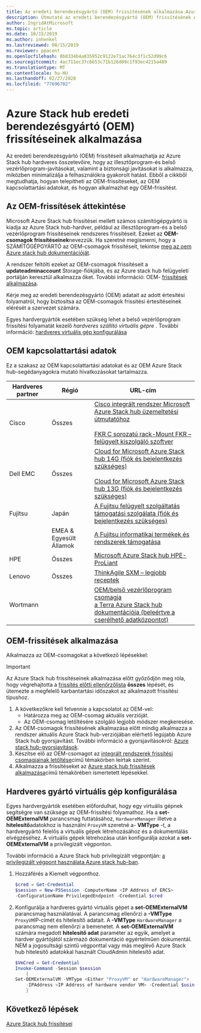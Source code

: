 ```yaml
---
title: Az eredeti berendezésgyártó (OEM) frissítésének alkalmazása Azure Stack hubhoz
description: Útmutató az eredeti berendezésgyártó (OEM) frissítésének Azure Stack hub-ra való alkalmazásához.
author: IngridAtMicrosoft
ms.topic: article
ms.date: 10/15/2019
ms.author: inhenkel
ms.lastreviewed: 08/15/2019
ms.reviewer: ppacent
ms.openlocfilehash: 8b8334b4a835952c9122e71ac764c3f1c52d99c6
ms.sourcegitcommit: 4ac711ec37c6653c71b126d09c1f93ec4215a489
ms.translationtype: MT
ms.contentlocale: hu-HU
ms.lasthandoff: 02/27/2020
ms.locfileid: "77696702"
---
```

# <a name="apply-azure-stack-hub-original-equipment-manufacturer-oem-updates"></a>Azure Stack hub eredeti berendezésgyártó (OEM) frissítéseinek alkalmazása

Az eredeti berendezésgyártó (OEM) frissítéseit alkalmazhatja az Azure Stack hub hardveres összetevőire, hogy az illesztőprogram-és belső vezérlőprogram-javításokat, valamint a biztonsági javításokat is alkalmazza, miközben minimalizálja a felhasználókra gyakorolt hatást. Ebből a cikkből megtudhatja, hogyan telepítheti az OEM-frissítéseket, az OEM kapcsolattartási adatokat, és hogyan alkalmazhat egy OEM-frissítést.

## <a name="overview-of-oem-updates"></a>Az OEM-frissítések áttekintése

Microsoft Azure Stack hub frissítései mellett számos számítógépgyártó is kiadja az Azure Stack hub-hardver, például az illesztőprogram-és a belső vezérlőprogram frissítéseinek rendszeres frissítéseit. Ezeket az **OEM-csomagok frissítéseinek**nevezzük. Ha szeretné megismerni, hogy a SZÁMÍTÓGÉPGYÁRTÓ az OEM-csomagok frissítéseit, tekintse [meg az oem Azure stack hub dokumentációját](#oem-contact-information).

A rendszer feltölti ezeket az OEM-csomagok frissítéseit a **updateadminaccount** Storage-fiókjába, és az Azure stack hub felügyeleti portálján keresztül alkalmazza őket. További információ: OEM- [frissítések alkalmazása](#apply-oem-updates).

Kérje meg az eredeti berendezésgyártó (OEM) adatait az adott értesítési folyamatról, hogy biztosítsa az OEM-csomagok frissítési értesítéseinek elérését a szervezet számára.

Egyes hardvergyártók esetében szükség lehet a belső vezérlőprogram frissítési folyamatát kezelő *hardveres szállító virtuális gépre* . További információ: [hardveres virtuális gép konfigurálása](#configure-hardware-vendor-vm)

## <a name="oem-contact-information"></a>OEM kapcsolattartási adatok 

Ez a szakasz az OEM kapcsolattartási adatokat és az OEM Azure Stack hub-segédanyagokra mutató hivatkozásokat tartalmazza.

| Hardveres partner | Régió | URL-cím |
|------------------|--------|-------------------------------------------------------------------------------------------------------------------------------------------------------------------------------------------------------------------------------------------------------------------------------------------------------------------------------------------|
| Cisco | Összes | [Cisco integrált rendszer Microsoft Azure Stack hub üzemeltetési útmutatóhoz](https://aka.ms/aa708e2)<br><br>[FKR C sorozatú rack-Mount FKR – felügyelt kiszolgáló szoftver](https://aka.ms/aa700rq) |
| Dell EMC | Összes | [Cloud for Microsoft Azure Stack hub 14G (fiók és bejelentkezés szükséges)](https://support.emc.com/downloads/44615_Cloud-for-Microsoft-Azure-Stack-14G)<br><br>[Cloud for Microsoft Azure Stack hub 13G (fiók és bejelentkezés szükséges)](https://support.emc.com/downloads/42238_Cloud-for-Microsoft-Azure-Stack-13G) |
| Fujitsu | Japán | [A Fujitsu felügyelt szolgáltatás támogatási szolgálata (fiók és bejelentkezés szükséges)](https://eservice.fujitsu.com/supportdesk-web/) |
|  | EMEA & Egyesült Államok | [A Fujitsu informatikai termékek és rendszerek támogatása](https://support.ts.fujitsu.com/IndexContact.asp?lng=COM&ln=no&LC=del) |
| HPE | Összes | [Microsoft Azure Stack hub HPE-ProLiant](http://www.hpe.com/info/MASupdates) |
| Lenovo | Összes | [ThinkAgile SXM – legjobb receptek](https://datacentersupport.lenovo.com/us/en/solutions/ht505122)
| Wortmann |  | [OEM/belső vezérlőprogram csomagja](https://aka.ms/AA6z600)<br>[a Terra Azure Stack hub dokumentációja (beleértve a cserélhető adatközpontot)](https://aka.ms/aa6zktc)

## <a name="apply-oem-updates"></a>OEM-frissítések alkalmazása

Alkalmazza az OEM-csomagokat a következő lépésekkel:

> [!IMPORTANT]
> Az Azure Stack hub frissítéseinek alkalmazása előtt győződjön meg róla, hogy végrehajtotta a [frissítés előtti ellenőrzőlista](release-notes-checklist.md) **összes** lépését, és ütemezte a megfelelő karbantartási időszakot az alkalmazott frissítési típushoz.

1. A következőkre kell felvennie a kapcsolatot az OEM-vel:
      - Határozza meg az OEM-csomag aktuális verzióját.  
      - Az OEM-csomag letöltésére szolgáló legjobb módszer megkeresése.  
2. Az OEM-csomagok frissítésének alkalmazása előtt mindig alkalmazza a rendszer aktuális Azure Stack hub-verziójában elérhető legújabb Azure Stack hub gyorsjavítást. További információ a gyorsjavításokról: [Azure stack hub-gyorsjavítások](azure-stack-servicing-policy.md).
3. Készítse elő az OEM-csomagot az [integrált rendszerek frissítési csomagjainak letöltése](azure-stack-servicing-policy.md)című témakörben leírtak szerint.
4. Alkalmazza a frissítéseket az [Azure stack hub frissítések alkalmazása](azure-stack-apply-updates.md)című témakörében ismertetett lépésekkel.

## <a name="configure-hardware-vendor-vm"></a>Hardveres gyártó virtuális gép konfigurálása

Egyes hardvergyártók esetében előfordulhat, hogy egy virtuális gépnek segítségre van szüksége az OEM-frissítési folyamathoz. Ha a **set-OEMExternalVM** parancsmag futtatásához, `HardwareManager` illetve a **hitelesítő**adatokhoz is használni `ProxyVM` szeretné a- **VMType** -t, a hardvergyártó felelős a virtuális gépek létrehozásához és a dokumentálás elvégzéséhez. A virtuális gépek létrehozása után konfigurálja azokat a **set-OEMExternalVM** a privilegizált végponton.

További információ a Azure Stack hub privilegizált végpontján: [a privilegizált végpont használata Azure stack hub-ban](azure-stack-privileged-endpoint.md).

1.  Hozzáférés a Kiemelt végponthoz.

    ```powershell  
    $cred = Get-Credential
    $session = New-PSSession -ComputerName <IP Address of ERCS>
    -ConfigurationName PrivilegedEndpoint -Credential $cred
    ```

2. Konfigurálja a hardveres gyártó virtuális gépet a **set-OEMExternalVM** parancsmag használatával. A parancsmag ellenőrzi a **-VMType** `ProxyVM`IP-címét és hitelesítő adatait. A **-VMType** `HardwareManager` a parancsmag nem ellenőrzi a bemenetet. A **set-OEMExternalVM** számára megadott **hitelesítő adat** paraméter az egyik, amelyet a hardver gyártójától származó dokumentáció egyértelműen dokumentál.  NEM a jogosultsági szintű végponttal vagy más meglévő Azure Stack hub hitelesítő adatokkal használt CloudAdmin hitelesítő adat.

    ```powershell  
    $VmCred = Get-Credential
    Invoke-Command -Session $session
        { 
    Set-OEMExternalVM -VMType <Either "ProxyVM" or "HardwareManager">
        -IPAddress <IP Address of hardware vendor VM> -Credential $using:VmCred
        }
    ```

## <a name="next-steps"></a>Következő lépések

[Azure Stack hub frissítései](azure-stack-updates.md)
